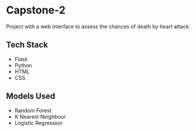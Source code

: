 # Capstone-2


Project with a web interface to assess the chances of death  by heart attack. 

## Tech Stack
- Flask
- Python
- HTML
- CSS

## Models Used

- Random Forest
- K Nearest Neighbour
- Logistic Regression
